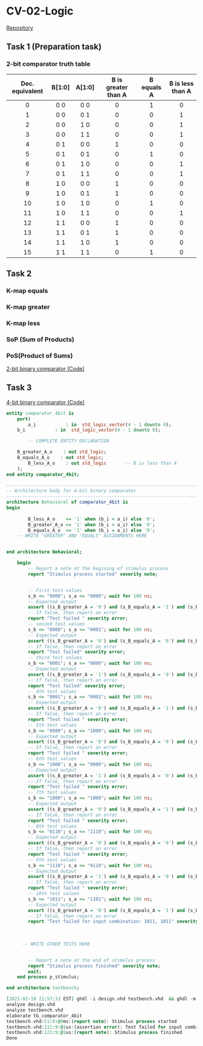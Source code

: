 # CV-02-Logic
[Repository](https://github.com/Vitekmasa)

## Task 1 (Preparation task)

### 2-bit comparator truth table

| **Dec. equivalent** | **B[1:0]** | **A[1:0]** | **B is greater than A** | **B equals A** | **B is less than A** |
| :-: | :-: | :-: | :-: | :-: | :-: |
| 0 | 0 0 | 0 0 | 0 | 1 | 0 |
| 1 | 0 0 | 0 1 | 0 | 0 | 1 |
| 2 | 0 0 | 1 0 | 0 | 0 | 1 |
| 3 | 0 0 | 1 1 | 0 | 0 | 1 |
| 4 | 0 1 | 0 0 | 1 | 0 | 0 |
| 5 | 0 1 | 0 1 | 0 | 1 | 0 |
| 6 | 0 1 | 1 0 | 0 | 0 | 1 |
| 7 | 0 1 | 1 1 | 0 | 0 | 1 |
| 8 | 1 0 | 0 0 | 1 | 0 | 0 |
| 9 | 1 0 | 0 1 | 1 | 0 | 0 |
| 10 | 1 0 | 1 0 | 0 | 1 | 0 |
| 11 | 1 0 | 1 1 | 0 | 0 | 1 |
| 12 | 1 1 | 0 0 | 1 | 0 | 0 |
| 13 | 1 1 | 0 1 | 1 | 0 | 0 |
| 14 | 1 1 | 1 0 | 1 | 0 | 0 |
| 15 | 1 1 | 1 1 | 0 | 1 | 0 |

## Task 2

### K-map equals

### K-map greater

### K-map less

### SoP (Sum of Products)

### PoS(Product of Sums)
[2-bit binary comparator (Code)](https://www.edaplayground.com/x/VRQh)

## Task 3
[4-bit binary comparator (Code)](https://www.edaplayground.com/x/iRss)

```VHDL
entity comparator_4bit is
    port(
    	a_i           : in  std_logic_vector(4 - 1 downto 0);
	b_i           : in  std_logic_vector(4 - 1 downto 0);

        -- COMPLETE ENTITY DECLARATION

	B_greater_A_o    : out std_logic;
	B_equals_A_o    : out std_logic;
    	B_less_A_o    : out std_logic       -- B is less than A
    );
end entity comparator_4bit;

------------------------------------------------------------------------
-- Architecture body for 4-bit binary comparator
------------------------------------------------------------------------
architecture Behavioral of comparator_4bit is
begin
    
    	B_less_A_o    <= '1' when (b_i < a_i) else '0';
    	B_greater_A_o <= '1' when (b_i > a_i) else '0';
    	B_equals_A_o  <= '1' when (b_i = a_i) else '0';
    -- WRITE "GREATER" AND "EQUALS" ASSIGNMENTS HERE


end architecture Behavioral;

```
```VHDL
    begin
        -- Report a note at the begining of stimulus process
        report "Stimulus process started" severity note;


        -- First test values
        s_b <= "0000"; s_a <= "0000"; wait for 100 ns;
        -- Expected output
        assert ((s_B_greater_A = '0') and (s_B_equals_A = '1') and (s_B_less_A = '0'))
        -- If false, then report an error
        report "Test failed " severity error;
        -- second test values
        s_b <= "0000"; s_a <= "0001"; wait for 100 ns;
        -- Expected output
        assert ((s_B_greater_A = '0') and (s_B_equals_A = '0') and (s_B_less_A = '1'))
        -- If false, then report an error
        report "Test failed" severity error;
        -- third test values
        s_b <= "0001"; s_a <= "0000"; wait for 100 ns;
        -- Expected output
        assert ((s_B_greater_A = '1') and (s_B_equals_A = '0') and (s_B_less_A = '0'))
        -- If false, then report an error
        report "Test failed" severity error;
        -- 4th test values
        s_b <= "0001"; s_a <= "0001"; wait for 100 ns;
        -- Expected output
        assert ((s_B_greater_A = '0') and (s_B_equals_A = '1') and (s_B_less_A = '0'))
        -- If false, then report an error
        report "Test failed " severity error;
        -- 5th test values
        s_b <= "0000"; s_a <= "1000"; wait for 100 ns;
        -- Expected output
        assert ((s_B_greater_A = '0') and (s_B_equals_A = '0') and (s_B_less_A = '1'))
        -- If false, then report an error
        report "Test failed " severity error;
        -- 6th test values
        s_b <= "1000"; s_a <= "0000"; wait for 100 ns;
        -- Expected output
        assert ((s_B_greater_A = '1') and (s_B_equals_A = '0') and (s_B_less_A = '0'))
        -- If false, then report an error
        report "Test failed " severity error;
        -- 7th test values
        s_b <= "1000"; s_a <= "1000"; wait for 100 ns;
        -- Expected output
        assert ((s_B_greater_A = '0') and (s_B_equals_A = '1') and (s_B_less_A = '0'))
        -- If false, then report an error
        report "Test failed " severity error;
        -- 8th test values
        s_b <= "0110"; s_a <= "1110"; wait for 100 ns;
        -- Expected output
        assert ((s_B_greater_A = '0') and (s_B_equals_A = '0') and (s_B_less_A = '1'))
        -- If false, then report an error
        report "Test failed " severity error;
        -- 9th test values
        s_b <= "1110"; s_a <= "0110"; wait for 100 ns;
        -- Expected output
        assert ((s_B_greater_A = '1') and (s_B_equals_A = '0') and (s_B_less_A = '0'))
        -- If false, then report an error
        report "Test failed " severity error;
        -- 10th test values
        s_b <= "1011"; s_a <= "1101"; wait for 100 ns;
        -- Expected output
        assert ((s_B_greater_A = '0') and (s_B_equals_A = '1') and (s_B_less_A = '0'))
        -- If false, then report an error
        report "Test failed for input combination: 1011, 1011" severity error;
           
      
        
      -- WRITE OTHER TESTS HERE


        -- Report a note at the end of stimulus process
        report "Stimulus process finished" severity note;
        wait;
    end process p_stimulus;

end architecture testbench;
```

```VHDL
[2021-02-18 21:57:33 EST] ghdl -i design.vhd testbench.vhd  && ghdl -m  tb_comparator_4bit && ghdl -r  tb_comparator_4bit   
analyze design.vhd
analyze testbench.vhd
elaborate tb_comparator_4bit
testbench.vhd:51:9:@0ms:(report note): Stimulus process started
testbench.vhd:111:9:@1us:(assertion error): Test failed for input combination: 1011, 1011
testbench.vhd:121:9:@1us:(report note): Stimulus process finished
Done
```
